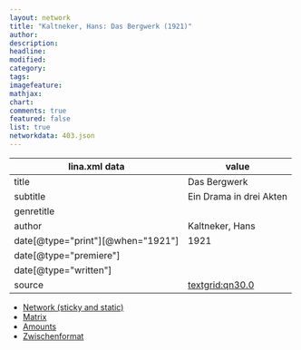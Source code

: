 ```yaml
---
layout: network
title: "Kaltneker, Hans: Das Bergwerk (1921)"
author:
description:
headline:
modified:
category:
tags:
imagefeature: 
mathjax: 
chart: 
comments: true
featured: false
list: true
networkdata: 403.json
---
```

lina.xml data  | value
------------- | -------------
title|Das Bergwerk
subtitle|Ein Drama in drei Akten
genretitle|
author|Kaltneker, Hans
date[@type="print"][@when="1921"]|1921
date[@type="premiere"]|
date[@type="written"]|
source|[textgrid:qn30.0](https://textgridlab.org/1.0/tgcrud-public/rest/textgrid:qn30.0/data)



* [Network (sticky and static)](/network403)
* [Matrix](/matrix403)
* [Amounts](/amounts403)
* [Zwischenformat](/lina403 )
